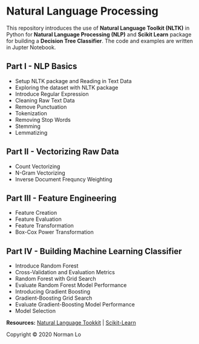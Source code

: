 # Natural Language Processing
This repository introduces the use of **Natural Language Toolkit (NLTK)** in Python for **Natural Language Processing (NLP)** and **Scikit Learn** package for building a **Decision Tree Classifier**. The code and examples are written in Jupter Notebook.

## Part I - NLP Basics
- Setup NLTK package and Reading in Text Data
- Exploring the dataset with NLTK package
- Introduce Regular Expression
- Cleaning Raw Text Data
- Remove Punctuation
- Tokenization
- Removing Stop Words
- Stemming
- Lemmatizing

## Part II - Vectorizing Raw Data
- Count Vectorizing
- N-Gram Vectorizing
- Inverse Document Frequncy Weighting

## Part III - Feature Engineering
- Feature Creation
- Feature Evaluation
- Feature Transformation
- Box-Cox Power Transformation

## Part IV - Building Machine Learning Classifier
- Introduce Random Forest
- Cross-Validation and Evaluation Metrics
- Random Forest with Grid Search
- Evaluate Random Forest Model Performance
- Introducing Gradient Boosting
- Gradient-Boosting Grid Search
- Evaluate Gradient-Boosting Model Performance
- Model Selection

**Resources:**   [Natural Language Tookkit](https://www.nltk.org/)   |   [Scikit-Learn](https://scikit-learn.org/stable/)

Copyright © 2020 Norman Lo
